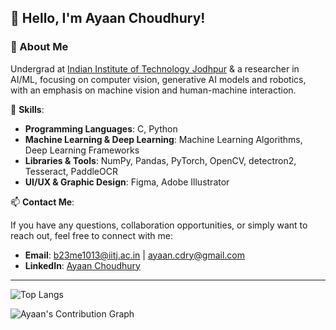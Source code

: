 ## 👋 Hello, I'm Ayaan Choudhury!

### 🌟 About Me
Undergrad at [Indian Institute of Technology Jodhpur](https://iitj.ac.in/) & a researcher in AI/ML, focusing on computer vision, generative AI models and robotics, with an emphasis on machine vision and human-machine interaction. 

💼 **Skills**:
- **Programming Languages**: C, Python
- **Machine Learning & Deep Learning**: Machine Learning Algorithms, Deep Learning Frameworks
- **Libraries & Tools**: NumPy, Pandas, PyTorch, OpenCV, detectron2, Tesseract, PaddleOCR
- **UI/UX & Graphic Design**: Figma, Adobe Illustrator


📫 **Contact Me**:

If you have any questions, collaboration opportunities, or simply want to reach out, feel free to connect with me:


- **Email**: [b23me1013@iitj.ac.in](mailto:b23me1013@iitj.ac.in) | [ayaan.cdry@gmail.com](mailto:ayaan.cdry@gmail.com)
- **LinkedIn**: [Ayaan Choudhury](https://www.linkedin.com/in/ayaan-choudhury/)

---

![Top Langs](https://github-readme-stats.vercel.app/api/top-langs/?username=ayaancdry&layout=compact&theme=radical)

![Ayaan's Contribution Graph](https://activity-graph.herokuapp.com/graph?username=ayaancdry&theme=radical)

